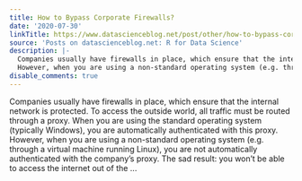 ```yaml
---
title: How to Bypass Corporate Firewalls?
date: '2020-07-30'
linkTitle: https://www.datascienceblog.net/post/other/how-to-bypass-corporate-firewall/
source: 'Posts on datascienceblog.net: R for Data Science'
description: |-
  Companies usually have firewalls in place, which ensure that the internal network is protected. To access the outside world, all traffic must be routed through a proxy. When you are using the standard operating system (typically Windows), you are automatically authenticated with this proxy.
  However, when you are using a non-standard operating system (e.g. through a virtual machine running Linux), you are not automatically authenticated with the company&rsquo;s proxy. The sad result: you won&rsquo;t be able to access the internet out of the ...
disable_comments: true
---
```

Companies usually have firewalls in place, which ensure that the internal network is protected. To access the outside world, all traffic must be routed through a proxy. When you are using the standard operating system (typically Windows), you are automatically authenticated with this proxy.
However, when you are using a non-standard operating system (e.g. through a virtual machine running Linux), you are not automatically authenticated with the company&rsquo;s proxy. The sad result: you won&rsquo;t be able to access the internet out of the ...